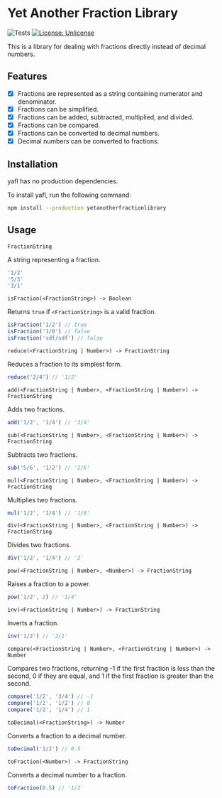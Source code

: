 # Yet Another Fraction Library
![Tests](https://github.com/Susul-1312/yetanotherfractionlibrary/actions/workflows/test.yml/badge.svg) [![License: Unlicense](https://img.shields.io/badge/license-Unlicense-blue.svg)](http://unlicense.org/)

This is a library for dealing with fractions directly instead of decimal numbers.

## Features
- [x] Fractions are represented as a string containing numerator and denominator.
- [x] Fractions can be simplified.
- [x] Fractions can be added, subtracted, multiplied, and divided.
- [x] Fractions can be compared.
- [x] Fractions can be converted to decimal numbers.
- [x] Decimal numbers can be converted to fractions.

## Installation
yafl has no production dependencies.

To install yafl, run the following command:
```sh
npm install --production yetanotherfractionlibrary
```

## Usage
`FractionString`

A string representing a fraction.
```js
'1/2'
'5/3'
'3/1'
```

`isFraction(<FractionString>) -> Boolean`

Returns `true` if `<FractionString>` is a valid fraction.
```js
isFraction('1/2') // true
isFraction('1/0') // false
isFraction('sdf/sdf') // false
```

`reduce(<FractionString | Number>) -> FractionString`

Reduces a fraction to its simplest form.
```js
reduce('2/4') // '1/2'
```

`add(<FractionString | Number>, <FractionString | Number>) -> FractionString`

Adds two fractions.
```js
add('1/2', '1/4') // '3/4'
```

`sub(<FractionString | Number>, <FractionString | Number>) -> FractionString`

Subtracts two fractions.
```js
sub('5/6', '1/2') // '2/6'
```

`mul(<FractionString | Number>, <FractionString | Number>) -> FractionString`

Multiplies two fractions.
```js
mul('1/2', '1/4') // '1/8'
```

`div(<FractionString | Number>, <FractionString | Number>) -> FractionString`

Divides two fractions.
```js
div('1/2', '1/4') // '2'
```

`pow(<FractionString | Number>, <Number>) -> FractionString`

Raises a fraction to a power.
```js
pow('1/2', 2) // '1/4'
```

`inv(<FractionString | Number>) -> FractionString`

Inverts a fraction.
```js
inv('1/2') // '2/1'
```

`compare(<FractionString | Number>, <FractionString | Number>) -> Number`

Compares two fractions, returning -1 if the first fraction is less than the second, 0 if they are equal, and 1 if the first fraction is greater than the second.
```js
compare('1/2', '3/4') // -1
compare('1/2', '1/2') // 0
compare('1/2', '1/4') // 1
```

`toDecimal(<FractionString>) -> Number`

Converts a fraction to a decimal number.
```js
toDecimal('1/2') // 0.5
```

`toFraction(<Number>) -> FractionString`

Converts a decimal number to a fraction.
```js
toFraction(0.5) // '1/2'
```